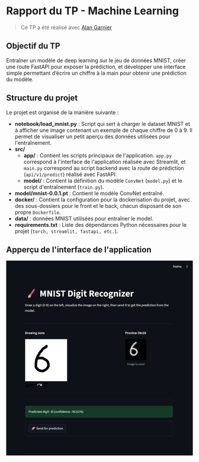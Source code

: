 # Rapport du TP - Machine Learning

>Ce TP a été réalisé avec [Alan Garnier](https://github.com/AlanGarnier)

## Objectif du TP

Entraîner un modèle de deep learning sur le jeu de données MNIST, créer une route FastAPI pour exposer la prédiction, et développer une interface simple permettant d’écrire un chiffre à la main pour obtenir une prédiction du modèle.

## Structure du projet

Le projet est organisé de la manière suivante :

- **notebook/load_mnist.py** : Script qui sert à charger le dataset MNIST et à afficher une image contenant un exemple de chaque chiffre de 0 à 9. Il permet de visualiser un petit aperçu des données utilisées pour l'entraînement.
- **src/**
  - **app/** : Contient les scripts principaux de l'application. `app.py` correspond à l'interface de l'application réalisée avec Streamlit, et `main.py` correspond au script backend avec la route de prédiction (`api/v1/predict`) réalisé avec FastAPI.
  - **model/** : Contient la définition du modèle `ConvNet` (`model.py`) et le script d'entraînement (`train.py`).
- **model/mnist-0.0.1.pt** : Contient le modèle ConvNet entraîné.
- **docker/** : Contient la configuration pour la dockerisation du projet, avec des sous-dossiers pour le front et le back, chacun disposant de son propre `Dockerfile`.
- **data/** : données MNIST utilisées pour entraîner le model.
- **requirements.txt** : Liste des dépendances Python nécessaires pour le projet (`torch, streamlit, fastapi, etc.`).


## Apperçu de l'interface de l'application

![Aperçu de l'application](application.png)

